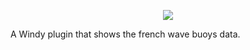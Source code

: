 <p align="center"><img src="https://www.windy.com/img/logo201802/logo-full-windycom-gray-v3.svg"></p>

A Windy plugin that shows the french wave buoys data.

